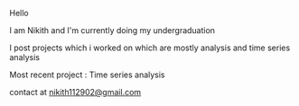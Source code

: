 Hello

I am Nikith and I'm currently doing my undergraduation

I post projects which i worked on which are mostly analysis and time series analysis

Most recent project : Time series analysis

contact at
nikith112902@gmail.com

<!---
illino/illino is a ✨ special ✨ repository because its `README.md` (this file) appears on your GitHub profile.
You can click the Preview link to take a look at your changes.
--->
